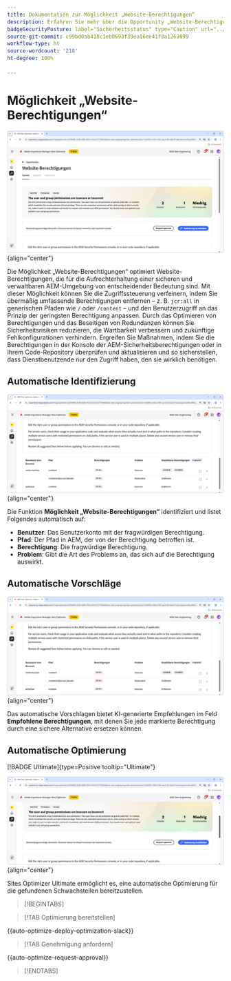 ```yaml
---
title: Dokumentation zur Möglichkeit „Website-Berechtigungen“
description: Erfahren Sie mehr über die Opportunity „Website-Berechtigungen“ und finden Sie heraus, wie Sie damit die Sicherheit auf Ihrer Website erhöhen können.
badgeSecurityPosture: label="Sicherheitsstatus" type="Caution" url="../../opportunity-types/security-posture.md" tooltip="Sicherheitsstatus"
source-git-commit: c99bd0ab418c1eb0693f39ea16ee41f8a1263099
workflow-type: ht
source-wordcount: '218'
ht-degree: 100%

---
```



# Möglichkeit „Website-Berechtigungen“

![Möglichkeit „Website-Berechtigungen“](./assets/website-permissions/hero.png){align="center"}

Die Möglichkeit „Website-Berechtigungen“ optimiert Website-Berechtigungen, die für die Aufrechterhaltung einer sicheren und verwaltbaren AEM-Umgebung von entscheidender Bedeutung sind. Mit dieser Möglichkeit können Sie die Zugriffssteuerung verfeinern, indem Sie übermäßig umfassende Berechtigungen entfernen – z. B. `jcr:all` in generischen Pfaden wie `/` oder `/content` – und den Benutzerzugriff an das Prinzip der geringsten Berechtigung anpassen. Durch das Optimieren von Berechtigungen und das Beseitigen von Redundanzen können Sie Sicherheitsrisiken reduzieren, die Wartbarkeit verbessern und zukünftige Fehlkonfigurationen verhindern. Ergreifen Sie Maßnahmen, indem Sie die Berechtigungen in der Konsole der AEM-Sicherheitsberechtigungen oder in Ihrem Code-Repository überprüfen und aktualisieren und so sicherstellen, dass Dienstbenutzende nur den Zugriff haben, den sie wirklich benötigen.

## Automatische Identifizierung

![Automatisches Identifizieren von Website-Berechtigungen](./assets/website-permissions/auto-identify.png){align="center"}

Die Funktion **Möglichkeit „Website-Berechtigungen“** identifiziert und listet Folgendes automatisch auf:

* **Benutzer**: Das Benutzerkonto mit der fragwürdigen Berechtigung.
* **Pfad**: Der Pfad in AEM, der von der Berechtigung betroffen ist.
* **Berechtigung**: Die fragwürdige Berechtigung.
* **Problem**: Gibt die Art des Problems an, das sich auf die Berechtigung auswirkt. 

## Automatische Vorschläge

![Automatische Vorschläge für Website-Schwachstellen](./assets/website-permissions/auto-suggest.png){align="center"}

Das automatische Vorschlagen bietet KI-generierte Empfehlungen im Feld **Empfohlene Berechtigungen**, mit denen Sie jede markierte Berechtigung durch eine sichere Alternative ersetzen können.

## Automatische Optimierung

[!BADGE Ultimate]{type=Positive tooltip="Ultimate"}

![Automatisches Optimieren von Website-Berechtigungen](./assets/website-permissions/auto-optimize.png){align="center"}

Sites Optimizer Ultimate ermöglicht es, eine automatische Optimierung für die gefundenen Schwachstellen bereitzustellen.

>[!BEGINTABS]

>[!TAB Optimierung bereitstellen]

{{auto-optimize-deploy-optimization-slack}}

>[!TAB Genehmigung anfordern]

{{auto-optimize-request-approval}}

>[!ENDTABS]
